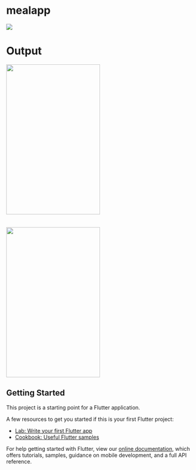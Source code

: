 # mealapp

<img src="https://socialify.git.ci/pranjulknit/mealapp/image?description=1&descriptionEditable=I%20have%20build%20this%20mealapp.%20This%20app%20has%20multi-scrren%20based%20on%20thier%20meal%20categories.%20and%2C%20also%20provide%20filter%20for%20meals.&issues=1&language=1&name=1&owner=1&pattern=Circuit%20Board&stargazers=1&theme=Light">


# Output

<img src="https://github.com/pranjulknit/mealapp/blob/master/lib/gifnew.gif" width="250" height="400">

<br/>
<br/>
<br/>

<img src="https://github.com/pranjulknit/mealapp/blob/master/lib/gifnew1.gif" width="250" height="400">

## Getting Started

This project is a starting point for a Flutter application.

A few resources to get you started if this is your first Flutter project:

- [Lab: Write your first Flutter app](https://flutter.dev/docs/get-started/codelab)
- [Cookbook: Useful Flutter samples](https://flutter.dev/docs/cookbook)

For help getting started with Flutter, view our
[online documentation](https://flutter.dev/docs), which offers tutorials,
samples, guidance on mobile development, and a full API reference.
